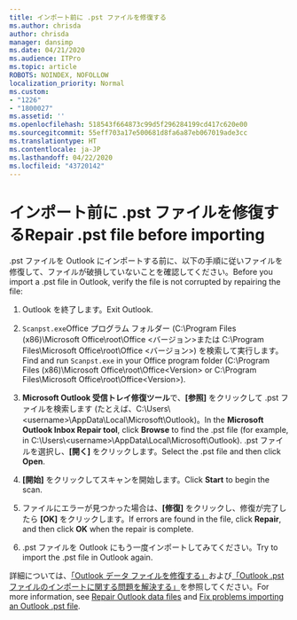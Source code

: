 ```yaml
---
title: インポート前に .pst ファイルを修復する
ms.author: chrisda
author: chrisda
manager: dansimp
ms.date: 04/21/2020
ms.audience: ITPro
ms.topic: article
ROBOTS: NOINDEX, NOFOLLOW
localization_priority: Normal
ms.custom:
- "1226"
- "1800027"
ms.assetid: ''
ms.openlocfilehash: 518543f664873c99d5f296284199cd417c620e00
ms.sourcegitcommit: 55eff703a17e500681d8fa6a87eb067019ade3cc
ms.translationtype: HT
ms.contentlocale: ja-JP
ms.lasthandoff: 04/22/2020
ms.locfileid: "43720142"
---
```

# <a name="repair-pst-file-before-importing"></a><span data-ttu-id="185b7-102">インポート前に .pst ファイルを修復する</span><span class="sxs-lookup"><span data-stu-id="185b7-102">Repair .pst file before importing</span></span>

<span data-ttu-id="185b7-103">.pst ファイルを Outlook にインポートする前に、以下の手順に従いファイルを修復して、ファイルが破損していないことを確認してください。</span><span class="sxs-lookup"><span data-stu-id="185b7-103">Before you import a .pst file in Outlook, verify the file is not corrupted by repairing the file:</span></span>

1. <span data-ttu-id="185b7-104">Outlook を終了します。</span><span class="sxs-lookup"><span data-stu-id="185b7-104">Exit Outlook.</span></span>

2. <span data-ttu-id="185b7-105">`Scanpst.exe`Office プログラム フォルダー (C:\Program Files (x86)\Microsoft Office\root\Office \<バージョン\>または C:\Program Files\Microsoft Office\root\Office \<バージョン\>) を検索して実行します。</span><span class="sxs-lookup"><span data-stu-id="185b7-105">Find and run `Scanpst.exe` in your Office program folder (C:\Program Files (x86)\Microsoft Office\root\Office\<Version\> or C:\Program Files\Microsoft Office\root\Office\<Version\>).</span></span>

3. <span data-ttu-id="185b7-106">**Microsoft Outlook 受信トレイ修復ツール**で、**[参照]** をクリックして .pst ファイルを検索します (たとえば、C:\Users\\<username\>\AppData\Local\Microsoft\Outlook)。</span><span class="sxs-lookup"><span data-stu-id="185b7-106">In the **Microsoft Outlook Inbox Repair tool**, click **Browse** to find the .pst file (for example, in C:\Users\\<username\>\AppData\Local\Microsoft\Outlook).</span></span> <span data-ttu-id="185b7-107">.pst ファイルを選択し、**[開く]** をクリックします。</span><span class="sxs-lookup"><span data-stu-id="185b7-107">Select the .pst file and then click **Open**.</span></span>

4. <span data-ttu-id="185b7-108">**[開始]** をクリックしてスキャンを開始します。</span><span class="sxs-lookup"><span data-stu-id="185b7-108">Click **Start** to begin the scan.</span></span>

5. <span data-ttu-id="185b7-109">ファイルにエラーが見つかった場合は、**[修復]** をクリックし、修復が完了したら **[OK]** をクリックします。</span><span class="sxs-lookup"><span data-stu-id="185b7-109">If errors are found in the file, click **Repair**, and then click **OK** when the repair is complete.</span></span>

6. <span data-ttu-id="185b7-110">.pst ファイルを Outlook にもう一度インポートしてみてください。</span><span class="sxs-lookup"><span data-stu-id="185b7-110">Try to import the .pst file in Outlook again.</span></span>

<span data-ttu-id="185b7-111">詳細については、[「Outlook データ ファイルを修復する」](https://support.office.com/article/25663bc3-11ec-4412-86c4-60458afc5253)および[「Outlook .pst ファイルのインポートに関する問題を解決する」](https://support.office.com/article/2d2e50dc-5c36-4ab2-ab50-f1be733b3d6e)を参照してください。</span><span class="sxs-lookup"><span data-stu-id="185b7-111">For more information, see [Repair Outlook data files](https://support.office.com/article/25663bc3-11ec-4412-86c4-60458afc5253) and [Fix problems importing an Outlook .pst file](https://support.office.com/article/2d2e50dc-5c36-4ab2-ab50-f1be733b3d6e).</span></span>
